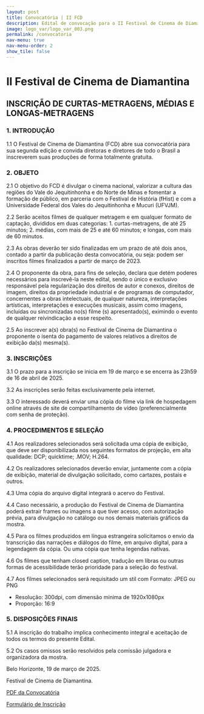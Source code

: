 ```yaml
---
layout: post
title: Convocatória | II FCD
description: Edital de convocação para o II Festival de Cinema de Diamantina
image: logo_var/logo_var_003.png
permalink: /convocatoria
nav-menu: true
nav-menu-order: 2
show_tile: false
---
```



# II Festival de Cinema de Diamantina 

## INSCRIÇÃO DE CURTAS-METRAGENS, MÉDIAS E LONGAS-METRAGENS

### 1. INTRODUÇÃO
1.1 O Festival de Cinema de Diamantina (FCD) abre sua convocatória para sua segunda edição e convida diretoras e diretores de todo o Brasil a inscreverem suas produções de forma totalmente gratuita.


### 2. OBJETO

2.1 O objetivo do FCD é divulgar o cinema nacional, valorizar a cultura das regiões do Vale do Jequitinhonha e do Norte de Minas e fomentar a formação de público, em parceria com o Festival de História (fHist) e com a Universidade Federal dos Vales do Jequitinhonha e Mucuri (UFVJM).

2.2 Serão aceitos filmes de qualquer metragem e em qualquer formato de captação, divididos em duas categorias: 1. curtas-metragens, de até 25 minutos; 2. médias, com mais de 25 e até 60 minutos; e longas, com mais de 60 minutos.

2.3 As obras deverão ter sido finalizadas em um prazo de até dois anos, contado a partir da publicação desta convocatória, ou seja: podem ser inscritos filmes finalizados a partir de março de 2023.

2.4 O proponente da obra, para fins de seleção, declara que detém poderes necessários para inscrevê-la neste edital, sendo o único e exclusivo responsável pela regularização dos direitos de autor e conexos, direitos de imagem, direitos da propriedade industrial e de programas de computador, concernentes a obras intelectuais, de qualquer natureza, interpretações artísticas, interpretações e execuções musicais, assim como imagens, incluídas ou sincronizadas no(s) filme (s) apresentado(s), eximindo o evento de qualquer reivindicação a esse respeito. 

2.5 Ao inscrever a(s) obra(s) no Festival de Cinema de Diamantina o proponente o isenta do pagamento de valores relativos a direitos de exibição da(s) mesma(s).

### 3. INSCRIÇÕES

3.1 O prazo para a inscrição se inicia em 19 de março e se encerra às 23h59 de 16 de abril de 2025.

3.2 As inscrições serão feitas exclusivamente pela internet. 

3.3 O interessado deverá enviar uma cópia do filme via link de hospedagem online através de site de compartilhamento de vídeo (preferencialmente com senha de proteção). 


### 4. PROCEDIMENTOS E SELEÇÃO

4.1 Aos realizadores selecionados será solicitada uma cópia de exibição, que deve ser disponibilizada nos seguintes formatos de projeção, em alta qualidade: DCP; quicktime; .MOV; H.264. 

4.2 Os realizadores selecionados deverão enviar, juntamente com a cópia de exibição, material de divulgação solicitado, como cartazes, postais e outros. 

4.3 Uma cópia do arquivo digital integrará o acervo do Festival. 

4.4 Caso necessário, a produção do Festival de Cinema de Diamantina poderá extrair frames ou imagens a que tiver acesso, com autorização prévia, para divulgação no catálogo ou nos demais materiais gráficos da mostra. 

4.5 Para os filmes produzidos em língua estrangeira solicitamos o envio da transcrição das narrações e diálogos do filme, em arquivo digital, para a legendagem da cópia. Ou uma cópia que tenha legendas nativas. 

4.6 Os filmes que tenham closed caption, tradução em libras ou outras formas de acessibilidade terão prioridade para a seleção do festival.

4.7 Aos filmes selecionados será requisitado um stil com Formato: JPEG ou PNG

- Resolução: 300dpi, com dimensão mínima de 1920x1080px 
- Proporção: 16:9


### 5. DISPOSIÇÕES FINAIS

5.1 A inscrição do trabalho implica conhecimento integral e aceitação de todos os termos do presente Edital. 

5.2 Os casos omissos serão resolvidos pela comissão julgadora e organizadora da mostra. 

Belo Horizonte, 19 de março de 2025. 

Festival de Cinema de Diamantina.

<a href="https://drive.google.com/file/d/18EhuNcTQgkspOJlvvKxHqdEwNcoETO-s/view" target="_blank" class="button fit">PDF da Convocatória</a>

<a href="https://docs.google.com/forms/d/1s-03vr-I16yifNbAVnKogmqStYqcU0rZS-D03UjxeOg/preview" target="_blank" class="button special fit">Formulário de Inscrição</a>

